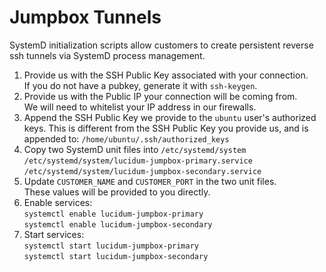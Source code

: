 # Jumpbox Tunnels

SystemD initialization scripts allow customers to create persistent reverse ssh tunnels via SystemD process management.
  1. Provide us with the SSH Public Key associated with your connection.\
     If you do not have a pubkey, generate it with `ssh-keygen`.
  2. Provide us with the Public IP your connection will be coming from. \
     We will need to whitelist your IP address in our firewalls.
  3. Append the SSH Public Key we provide to the `ubuntu` user's authorized keys.
     This is different from the SSH Public Key you provide us, and is appended to:
     `/home/ubuntu/.ssh/authorized_keys`
  4. Copy two SystemD unit files into `/etc/systemd/system`\
     `/etc/systemd/system/lucidum-jumpbox-primary.service`\
     `/etc/systemd/system/lucidum-jumpbox-secondary.service`
  5. Update `CUSTOMER_NAME` and `CUSTOMER_PORT` in the two unit files.\
     These values will be provided to you directly.
  6. Enable services:\
     `systemctl enable lucidum-jumpbox-primary`\
     `systemctl enable lucidum-jumpbox-secondary`
  7. Start services:\
     `systemctl start lucidum-jumpbox-primary`\
     `systemctl start lucidum-jumpbox-secondary`
